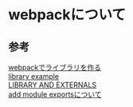 # webpackについて

## 参考

[webpackでライブラリを作る][*1]  
[library example][*2]  
[LIBRARY AND EXTERNALS][*3]  
[add module exportsについて][*4]  

[*1]:https://qiita.com/pirosikick/items/1278d5593b80e764cc53
[*2]:https://github.com/webpack/webpack/tree/master/examples/multi-part-library
[*3]:http://webpack.github.io/docs/library-and-externals.html
[*4]:http://geta6.hatenablog.com/entry/2016/04/05/165201